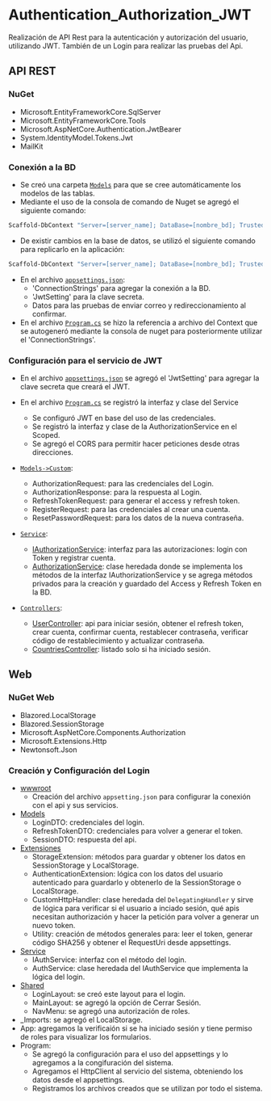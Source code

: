 # Authentication_Authorization_JWT

Realización de API Rest para la autenticación y autorización del usuario, utilizando JWT. También de un Login para realizar las pruebas del Api.

## API REST

### NuGet

- Microsoft.EntityFrameworkCore.SqlServer
- Microsoft.EntityFrameworkCore.Tools
- Microsoft.AspNetCore.Authentication.JwtBearer
- System.IdentityModel.Tokens.Jwt
- MailKit

### Conexión a la BD

- Se creó una carpeta [`Models`][logintoken] para que se cree automáticamente los modelos de las tablas.
- Mediante el uso de la consola de comando de Nuget se agregó el siguiente comando:

```sh
Scaffold-DbContext "Server=[server_name]; DataBase=[nombre_bd]; Trusted_Connection=True; TrustServerCertificate=True;" Microsoft.EntityFrameworkCore.SqlServer -OutPutDir [nombre de la carpeta creada]
```

- De existir cambios en la base de datos, se utilizó el siguiente comando para replicarlo en la aplicación:

```sh
Scaffold-DbContext "Server=[server_name]; DataBase=[nombre_bd]; Trusted_Connection=True; TrustServerCertificate=True;" Microsoft.EntityFrameworkCore.SqlServer -OutPutDir [nombre de la carpeta creada] -f -Context [nombre del archivo context]
```

- En el archivo [`appsettings.json`][appsettings]:
  - 'ConnectionStrings' para agregar la conexión a la BD.
  - 'JwtSetting' para la clave secreta.
  - Datos para las pruebas de enviar correo y redireccionamiento al confirmar.
- En el archivo [`Program.cs`][programcs] se hizo la referencia a archivo del Context que se autogeneró mediante la consola de nuget para posteriormente utilizar el 'ConnectionStrings'.

### Configuración para el servicio de JWT

- En el archivo [`appsettings.json`][appsettings] se agregó el 'JwtSetting' para agregar la clave secreta que creará el JWT.
- En el archivo [`Program.cs`][programcs] se registró la interfaz y clase del Service
  - Se configuró JWT en base del uso de las credenciales.
  - Se registró la interfaz y clase de la AuthorizationService en el Scoped.
  - Se agregó el CORS para permitir hacer peticiones desde otras direcciones.
- [`Models->Custom`][models]:
  - AuthorizationRequest: para las credenciales del Login.
  - AuthorizationResponse: para la respuesta al Login.
  - RefreshTokenRequest: para generar el access y refresh token.
  - RegisterRequest: para las credenciales al crear una cuenta.
  - ResetPasswordRequest: para los datos de la nueva contraseña.

- [`Service`][service]:
  - [IAuthorizationService][iauthorizationservice]: interfaz para las autorizaciones: login con Token y registrar cuenta.
  - [AuthorizationService][authorizationservice]: clase heredada donde se implementa los métodos de la interfaz IAuthorizationService y se agrega métodos privados para la creación y guardado del Access y Refresh Token en la BD.
- [`Controllers`][controller]:
  - [UserController][usercontroller]: api para iniciar sesión, obtener el refresh token, crear cuenta, confirmar cuenta, restablecer contraseña, verificar código de restablecimiento y actualizar contraseña.
  - [CountriesController][countriescontroller]: listado solo si ha iniciado sesión.

## Web

### NuGet Web

- Blazored.LocalStorage
- Blazored.SessionStorage
- Microsoft.AspNetCore.Components.Authorization
- Microsoft.Extensions.Http
- Newtonsoft.Json

### Creación y Configuración del Login

- [wwwroot][wwwrootView]
  - Creación del archivo `appsetting.json` para configurar la conexión con el api y sus servicios.
- [Models][modelsView]
  - LoginDTO: credenciales del login.
  - RefreshTokenDTO: credenciales para volver a generar el token.
  - SessionDTO: respuesta del api.
- [Extensiones][extensionesView]
  - StorageExtension: métodos para guardar y obtener los datos en SessionStorage y LocalStorage.
  - AuthenticationExtension: lógica con los datos del usuario autenticado para guardarlo y obtenerlo de la SessionStorage o LocalStorage.
  - CustomHttpHandler: clase heredada del `DelegatingHandler` y sirve de lógica para verificar si el usuario a inciado sesión, qué apis necesitan authorización y hacer la petición para volver a generar un nuevo token.
  - Utility: creación de métodos generales para: leer el token, generar código SHA256 y obtener el RequestUri desde appsettings.
- [Service][serviceView]
  - IAuthService: interfaz con el método del login.
  - AuthService: clase heredada del IAuthService que implementa la lógica del login.
- [Shared][sharedView]
  - LoginLayout: se creó este layout para el login.
  - MainLayout: se agregó la opción de Cerrar Sesión.
  - NavMenu: se agregó una autorización de roles.
- _Imports: se agregó el LocalStorage.
- App: agregamos la verificaión si se ha iniciado sesión y tiene permiso de roles para visualizar los formularios.
- Program:
  - Se agregó la configuración para el uso del appsettings y lo agregamos a la congifuración del sistema.
  - Agregamos el HttpClient al servicio del sistema, obteniendo los datos desde el appsettings.
  - Registramos los archivos creados que se utilizan por todo el sistema.

[//]: # (Enlaces a la documentación)

[appsettings]: <https://github.com/YeltsinBL/Authentication_Authorization_JWT/blob/master/LoginToken/appsettings.json>
[logintoken]:  <https://github.com/YeltsinBL/Authentication_Authorization_JWT/tree/master/LoginToken>
[programcs]: <https://github.com/YeltsinBL/Authentication_Authorization_JWT/blob/master/LoginToken/Program.cs>
[models]: <https://github.com/YeltsinBL/Authentication_Authorization_JWT/tree/master/LoginToken/Models>
[service]: <https://github.com/YeltsinBL/Authentication_Authorization_JWT/tree/master/LoginToken/Service>
[iauthorizationservice]: <https://github.com/YeltsinBL/Authentication_Authorization_JWT/tree/master/LoginToken/Service/IAuthorizationService.cs>
[authorizationservice]: <https://github.com/YeltsinBL/Authentication_Authorization_JWT/tree/master/LoginToken/Service/AuthorizationService.cs>
[controller]: <https://github.com/YeltsinBL/Authentication_Authorization_JWT/tree/master/LoginToken/Controllers>
[usercontroller]: <https://github.com/YeltsinBL/Authentication_Authorization_JWT/tree/master/LoginToken/Controllers/UserController.cs>
[countriescontroller]: <https://github.com/YeltsinBL/Authentication_Authorization_JWT/tree/master/LoginToken/Controllers/CountriesController.cs>
[wwwrootView]: <https://github.com/YeltsinBL/Authentication_Authorization_JWT/tree/master/LoginBlazorWeb/wwwroot>
[modelsView]: <https://github.com/YeltsinBL/Authentication_Authorization_JWT/tree/master/LoginBlazorWeb/Models>
[extensionesView]: <https://github.com/YeltsinBL/Authentication_Authorization_JWT/tree/master/LoginBlazorWeb/Extensiones>
[serviceView]: <https://github.com/YeltsinBL/Authentication_Authorization_JWT/tree/master/LoginBlazorWeb/Service>
[sharedView]: <https://github.com/YeltsinBL/Authentication_Authorization_JWT/tree/master/LoginBlazorWeb/Shared>
